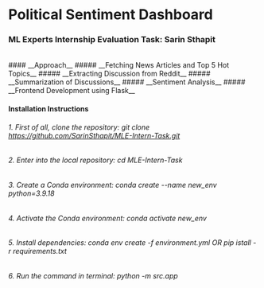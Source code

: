 # __Political Sentiment Dashboard__
### __ML Experts Internship Evaluation Task: Sarin Sthapit__
<br>
#### __Approach__
##### __Fetching News Articles and Top 5 Hot Topics__
##### __Extracting Discussion from Reddit__ 
##### __Summarization of Discussions__
##### __Sentiment Analysis__
##### __Frontend Development using Flask__


#### __Installation Instructions__
###### 1. First of all, clone the repository: _git clone https://github.com/SarinSthapit/MLE-Intern-Task.git_ 
###### 2. Enter into the local repository: _cd MLE-Intern-Task_
###### 3. Create a Conda environment: _conda create --name new_env python=3.9.18_
###### 4. Activate the Conda environment: _conda activate new_env_
###### 5. Install dependencies: _conda env create -f environment.yml_ OR _pip istall -r requirements.txt_
###### 6. Run the command in terminal: _python -m src.app_
